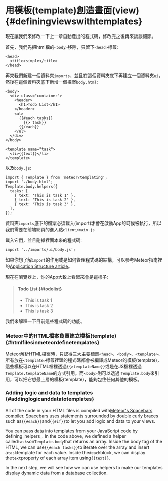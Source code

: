# 用模板\(template\)創造畫面\(view\) {#definingviewswithtemplates}

現在讓我們來修改一下上一章自動產出的程式碼，修改完之後再來談談細節。

首先，我們先把html檔的`<body>`移除，只留下`<head>`標籤:

```
<head>
  <title>simple</title>
</head>
```

再來我們新建一個資料夾`imports`，並且在這個資料夾底下再建立一個資料夾`ui`，然後在這個資料夾底下新增一個檔案`body.html`:

```
<body>
  <div class="container">
    <header>
      <h1>Todo List</h1>
    </header>
    <ul>
      {{#each tasks}}
        {{> task}}
      {{/each}}
    </ul>
  </div>
</body>

<template name="task">
  <li>{{text}}</li>
</template>
```

以及`body.js`:

```
import { Template } from 'meteor/templating';
import './body.html';
Template.body.helpers({
  tasks: [
    { text: 'This is task 1' },
    { text: 'This is task 2' },
    { text: 'This is task 3' },
  ],
});
```

資料夾`imports`底下的檔案必須載入\(import\)才會在啟動App的時候被執行，所以我們需要在前端網頁的進入點`client/main.js`

載入它們，並且刪掉裡面本來的程式碼:

```
import '../imports/ui/body.js';
```

如果你想了解`import`的作用或是如何管理程式碼的結構，可以參考Meteor指南裡的[Application Structure article](http://guide.meteor.com/structure.html)。

現在在瀏覽器上，你的App大致上看起來會是這樣子:

> #### Todo List {#todolist}
>
> * This is task 1
> * This is task 2
> * This is task 3

我們來解釋一下目前這些程式碼的功能。

### Meteor中的HTML檔案負責建立模板\(template\) {#htmlfilesinmeteordefinetemplates}

Meteor解析HTML檔案時，只認得三大主要標籤`<head>`、`<body>`、`<template>`。所有放在`<template>`標籤裡頭的程式碼都會被編譯成Meteor的模板\(template\)，這些模板可以在HTML檔裡透過`{{>templateName}}`或是在JS檔裡透過`Template.templateName`的方式引用。而`<body>`則可以透過 `Template.body`來引用，可以把它想最上層的模板\(template\)，能夠包住任何其他的模板。

### Adding logic and data to templates {#addinglogicanddatatotemplates}

All of the code in your HTML files is compiled with[Meteor's Spacebars compiler](https://github.com/meteor/meteor/blob/devel/packages/spacebars/README.md). Spacebars uses statements surrounded by double curly braces such as`{{#each}}`and`{{#if}}`to let you add logic and data to your views.

You can pass data into templates from your JavaScript code by defining_helpers_. In the code above, we defined a helper called`tasks`on`Template.body`that returns an array. Inside the body tag of the HTML, we can use`{{#each tasks}}`to iterate over the array and insert a`task`template for each value. Inside the`#each`block, we can display the`text`property of each array item using`{{text}}`.

In the next step, we will see how we can use helpers to make our templates display dynamic data from a database collection.

